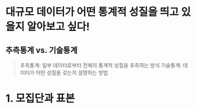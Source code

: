 # 대규모 데이터가 어떤 통계적 성질을 띄고 있을지 알아보고 싶다!
## 추측통계 vs. 기술통계
> 추측통계: 일부 데이터로부터 전체의 통계적 성질을 추측하는 방식
> 기술통계: 데이터가 어떤 성질을 갖는지 설명하는 방법


# 1. 모집단과 표본

